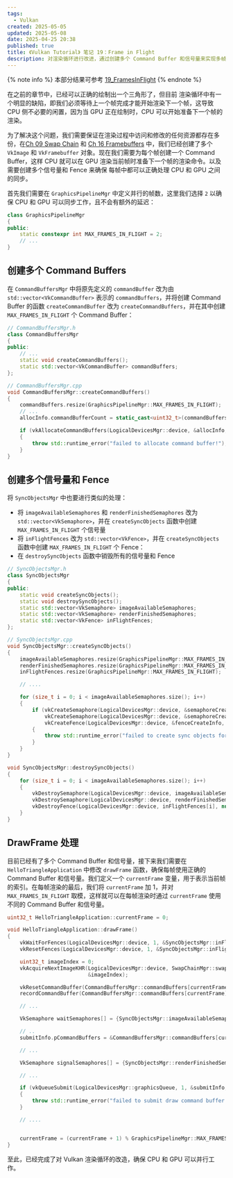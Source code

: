 ```yaml
---
tags:
  - Vulkan
created: 2025-05-05
updated: 2025-05-08
date: 2025-04-25 20:38
published: true
title: 《Vulkan Tutorial》 笔记 19：Frame in Flight
description: 对渲染循环进行改进，通过创建多个 Command Buffer 和信号量来实现多帧渲染，允许 CPU 和 GPU 同时工作，避免 CPU 在 GPU 渲染时处于空闲状态。
---
```


{% note info %}
本部分结果可参考 [19_FramesInFlight](https://github.com/xuejiaW/LearnVulkan/tree/main/_19_FramesInFlight)
{% endnote %}


在之前的章节中，已经可以正确的绘制出一个三角形了，但目前 渲染循环中有一个明显的缺陷，即我们必须等待上一个帧完成才能开始渲染下一个帧，这导致 CPU 侧不必要的闲置，因为当 GPU 正在绘制时，CPU 可以开始准备下一个帧的渲染。

为了解决这个问题，我们需要保证在渲染过程中访问和修改的任何资源都存在多份，在[Ch 09 Swap Chain](/ch_09_swap_chain) 和 [Ch 16 Framebuffers](/ch_16_framebuffers) 中，我们已经创建了多个 `VkImage` 和 `VkFramebuffer` 对象。现在我们需要为每个帧创建一个 Command Buffer，这样 CPU 就可以在 GPU 渲染当前帧时准备下一个帧的渲染命令。以及需要创建多个信号量和 Fence 来确保 每帧中都可以正确处理 CPU 和 GPU 之间的同步。

首先我们需要在 `GraphicsPipelineMgr` 中定义并行的帧数，这里我们选择 `2` 以确保 CPU 和 GPU 可以同步工作，且不会有额外的延迟：
```cpp
class GraphicsPipelineMgr
{
public:
    static constexpr int MAX_FRAMES_IN_FLIGHT = 2;
    // ...
}
```

## 创建多个 Command Buffers

在 `CommandBuffersMgr` 中将原先定义的 `commandBuffer` 改为由 `std::vector<VkCommandBuffer>` 表示的 `commandBuffers`，并将创建 Command Buffer 的函数 `createCommandBuffer` 改为 `createCommandBuffers`，并在其中创建 `MAX_FRAMES_IN_FLIGHT` 个 Command Buffer：

```cpp
// CommandBuffersMgr.h
class CommandBuffersMgr
{
public:
    // ...
    static void createCommandBuffers();
    static std::vector<VkCommandBuffer> commandBuffers;
};
```

```cpp
// CommandBuffersMgr.cpp
void CommandBuffersMgr::createCommandBuffers()
{
    commandBuffers.resize(GraphicsPipelineMgr::MAX_FRAMES_IN_FLIGHT);
    // ...
    allocInfo.commandBufferCount = static_cast<uint32_t>(commandBuffers.size());

    if (vkAllocateCommandBuffers(LogicalDevicesMgr::device, &allocInfo, commandBuffers.data()) != VK_SUCCESS)
    {
        throw std::runtime_error("failed to allocate command buffer!");
    }
}
```

## 创建多个信号量和 Fence

将 `SyncObjectsMgr` 中也要进行类似的处理：
- 将 `imageAvailableSemaphores` 和 `renderFinishedSemaphores` 改为 `std::vector<VkSemaphore>`，并在 `createSyncObjects` 函数中创建 `MAX_FRAMES_IN_FLIGHT` 个信号量
- 将 `inFlightFences` 改为 `std::vector<VkFence>`，并在 `createSyncObjects` 函数中创建 `MAX_FRAMES_IN_FLIGHT` 个 Fence：
- 在 `destroySyncObjects` 函数中销毁所有的信号量和 Fence

```cpp
// SyncObjectsMgr.h
class SyncObjectsMgr
{
public:
    static void createSyncObjects();
    static void destroySyncObjects(); 
    static std::vector<VkSemaphore> imageAvailableSemaphores;
    static std::vector<VkSemaphore> renderFinishedSemaphores;
    static std::vector<VkFence> inFlightFences;
};

// SyncObjectsMgr.cpp
void SyncObjectsMgr::createSyncObjects()
{
    imageAvailableSemaphores.resize(GraphicsPipelineMgr::MAX_FRAMES_IN_FLIGHT);
    renderFinishedSemaphores.resize(GraphicsPipelineMgr::MAX_FRAMES_IN_FLIGHT);
    inFlightFences.resize(GraphicsPipelineMgr::MAX_FRAMES_IN_FLIGHT);

    // ....

    for (size_t i = 0; i < imageAvailableSemaphores.size(); i++)
    {
        if (vkCreateSemaphore(LogicalDevicesMgr::device, &semaphoreCreateInfo, nullptr, &imageAvailableSemaphores[i]) != VK_SUCCESS ||
            vkCreateSemaphore(LogicalDevicesMgr::device, &semaphoreCreateInfo, nullptr, &renderFinishedSemaphores[i]) != VK_SUCCESS ||
            vkCreateFence(LogicalDevicesMgr::device, &fenceCreateInfo, nullptr, &inFlightFences[i]) != VK_SUCCESS)
        {
            throw std::runtime_error("failed to create sync objects for a frame");
        }
    }
}

void SyncObjectsMgr::destroySyncObjects()
{
    for (size_t i = 0; i < imageAvailableSemaphores.size(); i++)
    {
        vkDestroySemaphore(LogicalDevicesMgr::device, imageAvailableSemaphores[i], nullptr);
        vkDestroySemaphore(LogicalDevicesMgr::device, renderFinishedSemaphores[i], nullptr);
        vkDestroyFence(LogicalDevicesMgr::device, inFlightFences[i], nullptr);
    }
}
```

## DrawFrame 处理

目前已经有了多个 Command Buffer 和信号量，接下来我们需要在 `HelloTriangleApplication` 中修改 `drawFrame` 函数，确保每帧使用正确的 Command Buffer 和信号量。我们定义一个 `currentFrame` 变量，用于表示当前帧的索引。在每帧渲染的最后，我们将 `currentFrame` 加 1，并对 `MAX_FRAMES_IN_FLIGHT` 取模，这样就可以在每帧渲染时通过 `currentFrame` 使用不同的 Command Buffer 和信号量。

```cpp
uint32_t HelloTriangleApplication::currentFrame = 0;

void HelloTriangleApplication::drawFrame()
{
    vkWaitForFences(LogicalDevicesMgr::device, 1, &SyncObjectsMgr::inFlightFences[currentFrame], VK_TRUE, UINT64_MAX);
    vkResetFences(LogicalDevicesMgr::device, 1, &SyncObjectsMgr::inFlightFences[currentFrame]);

    uint32_t imageIndex = 0;
    vkAcquireNextImageKHR(LogicalDevicesMgr::device, SwapChainMgr::swapChain, UINT64_MAX, SyncObjectsMgr::imageAvailableSemaphores[currentFrame], VK_NULL_HANDLE,
                          &imageIndex);

    vkResetCommandBuffer(CommandBuffersMgr::commandBuffers[currentFrame], /*VkCommandBufferResetFlagBits*/ 0);
    recordCommandBuffer(CommandBuffersMgr::commandBuffers[currentFrame], imageIndex);

    // ...

    VkSemaphore waitSemaphores[] = {SyncObjectsMgr::imageAvailableSemaphores[currentFrame]};

    // ..
    submitInfo.pCommandBuffers = &CommandBuffersMgr::commandBuffers[currentFrame];

    // ...

    VkSemaphore signalSemaphores[] = {SyncObjectsMgr::renderFinishedSemaphores[currentFrame]};

    // ...

    if (vkQueueSubmit(LogicalDevicesMgr::graphicsQueue, 1, &submitInfo, SyncObjectsMgr::inFlightFences[currentFrame]) != VK_SUCCESS)
    {
        throw std::runtime_error("failed to submit draw command buffer!");
    }

    // ....


    currentFrame = (currentFrame + 1) % GraphicsPipelineMgr::MAX_FRAMES_IN_FLIGHT;
}
```

至此，已经完成了对 Vulkan 渲染循环的改造，确保 CPU 和 GPU 可以并行工作。
